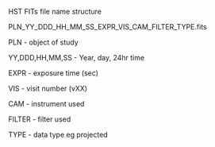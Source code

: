 HST FITs file name structure

PLN_YY_DDD_HH_MM_SS_EXPR_VIS_CAM_FILTER_TYPE.fits

PLN - object of study

YY,DDD,HH,MM,SS - Year, day, 24hr time

EXPR - exposure time (sec)

VIS - visit number (vXX)

CAM - instrument used 

FILTER - filter used

TYPE - data type eg projected
